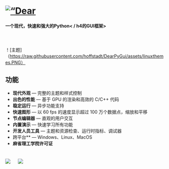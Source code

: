 <h1 align=“center”>
<br>
<a href=“https://github.com/hoffstadt/DearPyGui”><img src=“https://raw.githubusercontent.com/hoffstadt/DearPyGui/assets/readme/dpg_logo_button.png” alt=“Dear PyGui logo”></a>
</h1>

<h4 align=“center”>一个现代，快速和强大的Python< / h4的GUI框架>

<h1></h1>


<BR>！[主题]（https://raw.githubusercontent.com/hoffstadt/DearPyGui/assets/linuxthemes.PNG）
  
## 功能
- **现代外观** — 完整的主题和样式控制
- **出色的性能** — 基于 GPU 的渲染和高效的 C/C++ 代码
- **稳定运行** — 异步功能支持
- **快速图形** — 以 60 fps 的速度显示超过 100 万个数据点，缩放和平移
- **节点编辑器** — 直观的用户交互
- **内置演示** — 快速学习所有功能
- **开发人员工具** — 主题和资源检查、运行时指标、调试器
- 跨平台** — Windows、Linux、MacOS
- **麻省理工学院许可证**

<h1></h1>
<p align=“center”>
<img src=“https://raw.githubusercontent.com/wiki/epezent/implot/screenshots3/stem.gif” width=“380”>&nbsp;&nbsp; &nbsp;&nbsp; <img src=“https://raw.githubusercontent.com/wiki/epezent/implot/screenshots3/tables.gif” width=“380”>
</p>
<h1></h1>